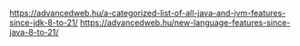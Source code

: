 https://advancedweb.hu/a-categorized-list-of-all-java-and-jvm-features-since-jdk-8-to-21/
https://advancedweb.hu/new-language-features-since-java-8-to-21/
